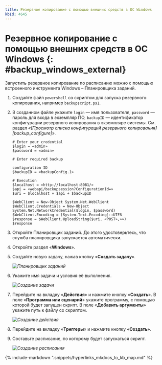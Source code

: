 ```yaml
---
title: Резервное копирование с помощью внешних средств в ОС Windows
kbId: 4645
---
```


# Резервное копирование с помощью внешних средств в ОС Windows {: #backup_windows_external}

Запустить резервное копирование по расписанию можно с помощью встроенного инструмента Windows – Планировщика заданий.

1. Создайте файл `powershell` со скриптом для запуска резервного копирования, например `backupscript.ps1`.

2. В созданном файле укажите `login` — имя пользователя, `password` — пароль для входа в экземпляр ПО, `backupID` — идентификатор конфигурации резервного копирования в экземпляре системы. См. раздел *«[Просмотр списка конфигураций резервного копирования][backup_configure]»*.

    ```
    # Enter your credential
    $login = «admin»
    $password = «admin»

    # Enter required backup

    configuration ID
    $backupID = «backupConfig.1»

    # Execution
    $localhost = «http://localhost:8081/»
    $api = «webapi/backupsession?ConfigurationId=»
    $uri = $localhost + $api + $backupID

    $WebClient = New-Object System.Net.WebClient
    $WebClient.Credentials = New-Object System.Net.NetworkCredential($login, $password)
    $WebClient.Encoding = [System.Text.Encoding]::UTF8
    $response = $WebClient.UploadString($uri, «POST»,»»)
    $response
    ```
3. Откройте Планировщик заданий. До этого удостоверьтесь, что служба планировщика запускается автоматически.

4. Откройте раздел «**Windows**».

5. Создайте новую задачу, нажав кнопку «**Создать задачу**».

    _![Планировщик заданий](https://kb.comindware.ru/assets/img_63bbd8e851cae.png)_

6. Укажите имя задачи и условия её выполнения.

    _![Создание задачи](https://kb.comindware.ru/assets/img_63bbd93ec6e19.jpeg)_

7. Перейдите на вкладку «**Действия**» и нажмите кнопку «**Создать**». В поле «**Программа или сценарий**» укажите программу, с помощью которой будет запущен скрипт. В поле «**Добавить аргументы**» укажите путь к файлу со скриптом.

    _![Создание действия](https://kb.comindware.ru/assets/img_63bbd9aa494e5.png)_

8. Перейдите на вкладку «**Триггеры**» и нажмите кнопку «**Создать**».

9. Составьте расписание, по которому будет запускаться скрипт.

    _![Создание расписания](https://kb.comindware.ru/assets/img_63bbda3654a2d.png)_

{% include-markdown ".snippets/hyperlinks_mkdocs_to_kb_map.md" %}
